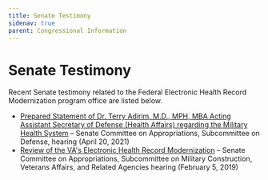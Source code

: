 ```yaml
---
title: Senate Testimony
sidenav: true
parent: Congressional Information
---
```

# Senate Testimony

Recent Senate testimony related to the Federal Electronic Health Record Modernization program office are listed below.

* [Prepared Statement of Dr. Terry Adirim, M.D., MPH, MBA Acting Assistant Secretary of Defense (Health Affairs) regarding the Military Health System](https://www.appropriations.senate.gov/imo/media/doc/STATEMENT%20Dr.%20Adirim%20AASD%20Health%20Affairs%20(4.20.21).pdf) – Senate Committee on Appropriations, Subcommittee on Defense, hearing (April 20, 2021) 
* [Review of the VA's Electronic Health Record Modernization](https://www.appropriations.senate.gov/hearings/review-of-the-vas-electronic-health-record-modernization) – Senate Committee on Appropriations, Subcommittee on Military Construction, Veterans Affairs, and Related Agencies hearing (February 5, 2019)